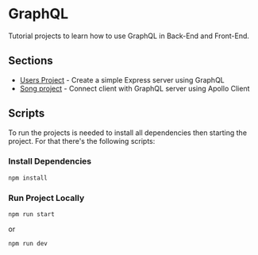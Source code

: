 # GraphQL

Tutorial projects to learn how to use GraphQL in Back-End and Front-End.

## Sections

- <a href="/users">Users Project</a> - Create a simple Express server using GraphQL
- <a href="/Lyrical-GraphQL">Song project</a> - Connect client with GraphQL server using Apollo Client
## Scripts

To run the projects is needed to install all dependencies then starting the project. For that there's the following scripts:

### Install Dependencies

<code>npm install</code>

### Run Project Locally

<code>npm run start</code>

or

<code>npm run dev</code>